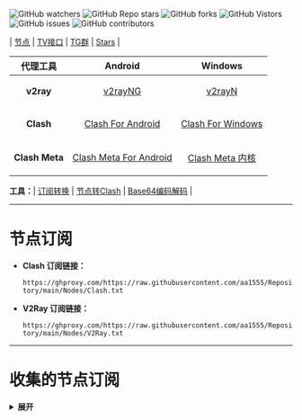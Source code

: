 <p>

  <img alt="GitHub watchers" src="https://img.shields.io/github/watchers/aa1555/Repository"> 

  <img alt="GitHub Repo stars" src="https://img.shields.io/github/stars/aa1555/Repository"> 

  <img alt="GitHub forks" src="https://img.shields.io/github/forks/aa1555/Repository">

  <img alt="GitHub Vistors" src="https://visitor-badge.laobi.icu/badge?page_id=aa1555.Repository">

  <img alt="GitHub issues" src="https://img.shields.io/github/issues/aa1555/Repository"> 

  <img alt="GitHub contributors" src="https://img.shields.io/github/contributors/aa1555/Repository"> 

</p>



| [节点](https://github.com/aa1555/Repository/tree/main/Nodes)  | 
[TV接口](https://github.com/aa1555/Repository/blob/main/TV%E6%8E%A5%E5%8F%A3.md) | 
[TG群](https://github.com/aa1555/Repository/blob/main/TG%E7%BE%A4.md) | 
[Stars](https://github.com/aa1555?tab=stars)  | 



|  代理工具  | Android  | Windows  |  
|  ----  | ----   | ----  |  
| <p align="center"><b>v2ray</b></p> | <p align="center">[v2rayNG](https://github.com/2dust/v2rayNG/releases)</p> |<p align="center"> [v2rayN](https://github.com/2dust/v2rayN/releases)</p> |  
| <p align="center"><b>Clash</b></p>  |<p align="center"> [Clash For Android](https://github.com/Kr328/ClashForAndroid/releases) </p>|<p align="center"> [Clash For Windows](https://github.com/Fndroid/clash_for_windows_pkg/releases) </p>|  
| <p align="center"><b>Clash Meta</b></p>  |<p align="center"> [Clash Meta For Android](https://github.com/MetaCubeX/ClashMetaForAndroid/releases) </p>|<p align="center"> [Clash Meta 内核](https://github.com/MetaCubeX/Clash.Meta/releases) </p>|  



<b>工具：</b>| [订阅转换](https://bianyuan.xyz/) | [节点转Clash](https://v1.v2rayse.com/v2ray-clash/) | [Base64编码解码](https://tool.oschina.net/encrypt?type=3) |

<hr>



# 节点订阅

- <b>Clash 订阅链接：</b>

  `https://ghproxy.com/https://raw.githubusercontent.com/aa1555/Repository/main/Nodes/Clash.txt`

- <b>V2Ray 订阅链接：</b>

  `https://ghproxy.com/https://raw.githubusercontent.com/aa1555/Repository/main/Nodes/V2Ray.txt`

<hr>



# 收集的节点订阅

<details>
  <summary><b>展开</b></summary>

### 来源：[ermaozi /get_subscribe](https://github.com/ermaozi/get_subscribe) 

- <b>Clash订阅链接：</b>

  `https://ghproxy.com/https://raw.githubusercontent.com/ermaozi/get_subscribe/main/subscribe/clash.yml`

- <b>V2ray订阅链接：</b>

  `https://ghproxy.com/https://raw.githubusercontent.com/ermaozi/get_subscribe/main/subscribe/v2ray.txt`

<hr>

#### 来源：[ermaozi01 / free_clash_vpn](https://github.com/ermaozi01/free_clash_vpn) 

- <b>Clash订阅链接：</b>

  `https://ghproxy.com/https://raw.githubusercontent.com/ermaozi01/free_clash_vpn/main/subscribe/clash.yml`

- <b>V2Ray订阅链接：</b>

  `https://ghproxy.com/https://raw.githubusercontent.com/ermaozi01/free_clash_vpn/main/subscribe/v2ray.txt`

<hr>

<b>来源：</b>[tbbatbb / Proxy](https://github.com/tbbatbb/Proxy) 

- <b>Clash订阅链接:</b>

  `https://ghproxy.com/https://raw.githubusercontent.com/tbbatbb/Proxy/master/dist/clash.config.yaml`
  
- <b>V2Ray订阅链接:</b>

  `https://ghproxy.com/https://raw.githubusercontent.com/tbbatbb/Proxy/master/dist/v2ray.config.txt`

<hr>

<b>来源：</b>[ripaojiedian / freenode](https://github.com/ripaojiedian/freenode)

- <b>Clash订阅：</b>

  `https://ghproxy.com/https://raw.githubusercontent.com/ripaojiedian/freenode/main/clash`

- <b>通用base64/v2ray订阅：</b>

  `https://ghproxy.com/https://raw.githubusercontent.com/ripaojiedian/freenode/main/sub`

<hr>

<b>来源：</b>[Paimonhub / Nodpai](https://github.com/Paimonhub/Nodpai)

- <b>Clash订阅：</b>

  `https://sub.pmsub.me/clash.yaml`

- <b>通用base64/v2ray订阅：</b>

  `https://sub.pmsub.me/base64`

<hr>

<b>来源：</b>[mfuu / v2ray](https://github.com/mfuu/v2ray)

- <b>Clash订阅：</b>

  `https://ghproxy.com/https://raw.githubusercontent.com/mfuu/v2ray/master/clash.yaml`

- <b>V2Ray订阅链接:</b>

  `https://ghproxy.com/https://raw.githubusercontent.com/mfuu/v2ray/master/v2ray`

<hr>

<b>来源：</b>[Pawdroid/Free-servers](https://github.com/Pawdroid/Free-servers)

- <b>订阅链接：</b>

  `https://ghproxy.com/https://raw.githubusercontent.com/Pawdroid/Free-servers/main/sub`

<hr>

<b>来源：</b>TG群[OEO公益免费节点](https://t.me/oeo12)

- <b>Clash订阅链接：</b>

  `https://tt.vg/PZNLh`

- <b>通用订阅链接：</b>

  `https://tt.vg/eHAmR`

<hr>

<b>来源：</b>[ w1770946466/Auto_proxy](https://github.com/w1770946466/Auto_proxy)

<details>
  
  <summary><b>展开复制订阅链接</b></summary>

- <b>多协议Base64编码：</b>

  `https://ghproxy.com/https://raw.githubusercontent.com/w1770946466/Auto_proxy/main/Long_term_subscription_num`

  `合并节点总数: 910`

- <b>多协议Base64编码：</b>

  `https://ghproxy.com/https://raw.githubusercontent.com/w1770946466/Auto_proxy/main/Long_term_subscription1`

  `合并节点总数: 114`

- <b>多协议Base64编码：</b>

  `https://ghproxy.com/https://raw.githubusercontent.com/w1770946466/Auto_proxy/main/Long_term_subscription2`

  `合并节点总数: 114`

- <b>多协议Base64编码：</b>

  `https://ghproxy.com/https://raw.githubusercontent.com/w1770946466/Auto_proxy/main/Long_term_subscription3`

  `合并节点总数: 114`

- <b>多协议Base64编码：</b>

  `https://ghproxy.com/https://raw.githubusercontent.com/w1770946466/Auto_proxy/main/Long_term_subscription4`

  `合并节点总数: 114`

- <b>多协议Base64编码：</b>

  `https://ghproxy.com/https://raw.githubusercontent.com/w1770946466/Auto_proxy/main/Long_term_subscription5`

  `合并节点总数: 114`

- <b>多协议Base64编码：</b>

  `https://ghproxy.com/https://raw.githubusercontent.com/w1770946466/Auto_proxy/main/Long_term_subscription6`

  `合并节点总数: 114`

- <b>多协议Base64编码：</b>

  `https://ghproxy.com/https://raw.githubusercontent.com/w1770946466/Auto_proxy/main/Long_term_subscription7`

  `合并节点总数: 114`

- <b>多协议Base64编码：</b>

  `https://ghproxy.com/https://raw.githubusercontent.com/w1770946466/Auto_proxy/main/Long_term_subscription8`

  `合并节点总数: 112`

- <b>Clash 订阅链接：</b>

  `https://ghproxy.com/https://raw.githubusercontent.com/w1770946466/Auto_proxy/main/Long_term_subscription1.yaml`

- <b>Clash 订阅链接：</b>

  `https://ghproxy.com/https://raw.githubusercontent.com/w1770946466/Auto_proxy/main/Long_term_subscription2.yaml`

- <b>Clash 订阅链接：</b>

  `https://ghproxy.com/https://raw.githubusercontent.com/w1770946466/Auto_proxy/main/Long_term_subscription3.yaml`
  
</details>

</details>
